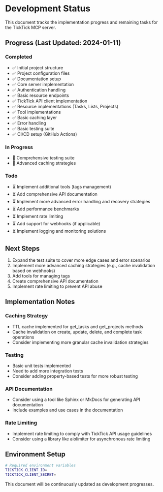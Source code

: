 # Development Status

This document tracks the implementation progress and remaining tasks for the TickTick MCP server.

## Progress (Last Updated: 2024-01-11)

### Completed
- ✅ Initial project structure
- ✅ Project configuration files
- ✅ Documentation setup
- ✅ Core server implementation
- ✅ Authentication handling
- ✅ Basic resource endpoints
- ✅ TickTick API client implementation
- ✅ Resource implementations (Tasks, Lists, Projects)
- ✅ Tool implementations
- ✅ Basic caching layer
- ✅ Error handling
- ✅ Basic testing suite
- ✅ CI/CD setup (GitHub Actions)

### In Progress
- 🔄 Comprehensive testing suite
- 🔄 Advanced caching strategies

### Todo
- ⏳ Implement additional tools (tags management)
- ⏳ Add comprehensive API documentation
- ⏳ Implement more advanced error handling and recovery strategies
- ⏳ Add performance benchmarks
- ⏳ Implement rate limiting
- ⏳ Add support for webhooks (if applicable)
- ⏳ Implement logging and monitoring solutions

## Next Steps

1. Expand the test suite to cover more edge cases and error scenarios
2. Implement more advanced caching strategies (e.g., cache invalidation based on webhooks)
3. Add tools for managing tags
4. Create comprehensive API documentation
5. Implement rate limiting to prevent API abuse

## Implementation Notes

### Caching Strategy
- TTL cache implemented for get_tasks and get_projects methods
- Cache invalidation on create, update, delete, and complete task operations
- Consider implementing more granular cache invalidation strategies

### Testing
- Basic unit tests implemented
- Need to add more integration tests
- Consider adding property-based tests for more robust testing

### API Documentation
- Consider using a tool like Sphinx or MkDocs for generating API documentation
- Include examples and use cases in the documentation

### Rate Limiting
- Implement rate limiting to comply with TickTick API usage guidelines
- Consider using a library like aiolimiter for asynchronous rate limiting

## Environment Setup
```bash
# Required environment variables
TICKTICK_CLIENT_ID=
TICKTICK_CLIENT_SECRET=
```

This document will be continuously updated as development progresses.
